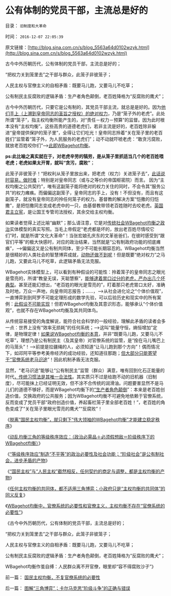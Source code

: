 # 公有体制的党员干部，主流总是好的

目录： `旧制度和大革命` 

时间： `2016-12-07 22:05:39` 

原文链接：[http://blog.sina.com.cn/s/blog_5563a64d0102wzyk.html](http://blog.sina.com.cn/s/blog_5563a64d0102wzyk.html)

古今中外历朝历代，公有体制的党员干部，主流总是好的；

“把权力关到笼里去”之干部与群众，此笼子非彼笼子；

人民主权与官僚主义的自相矛盾：既要马儿跑，又要马儿不吃草；

公有制民主反腐败的逻辑矛盾：生产者角色颠倒，老百姓降格为“反腐败的鹰犬”；

古今中外历朝历代，只要它是公有制的，其党员干部主流，就总是是好的。因为[他们手上（上溯到皇帝同志的圣旨之授权）的绝对权力](../../../2012/10/23/“人民主权论”与“极权”君权神授”,可完全统一.md)，乃是“笼子外的老虎”。此处所谓“笼子”，指主权均衡所能产生的，对“责任－权力－预算”的监督。因为此时根本没有“主权均衡”。这些高贵的道德老虎们，若非主流是好的，老百姓除非躲进“皇帝提供保护的笼子里”，全得让它们吃光！皇帝同志拎着“关在笼子里的老百姓们”监管着“笼子外，为人民服务的老虎们”；动不动就吓唬老虎：“敢贪污腐败，就放老百姓咬你们”——>[此即WBagehot均衡](../../../2016/12/1/WBagehot均衡是公有制共同体，唯一的稳定形态.md)。

**ps:此比喻之真实就在于，对老虎辛劳的犒劳，是从笼子里抓适当几个的老百姓喂老虎；老虎如果太开胃，就叫“贪污，腐败”**；

此笼子非彼笼子！“把权利从笼子里放出来，把老虎（权力）关进笼子去”，[此话说时容易，做时难](../../../2013/6/1/社会进化论解译“把权力关进笼子，把权利放出来”.md)；特别是对皇帝同志（或与之等价的帝国枢密院）而言。
因为“主权均衡之公共契约”，唯有这副笼子能将绝对的权力关住的同时，不会令其“服务公共”的权力瘫痪。而偏偏这副笼子，皇帝同志的手上，没有！不但没有，而且有这副笼子，就没有皇帝同志的拎任何笼子的权力。基督教的解决方案“恺撒的归恺撒”，是把恺撒同志变成老虎中的一只，由基督教带领老百姓随时去咬老虎。[英国君主立宪](http://darthvad.blog.sohu.com/189378079.html)，是让国王专管司法授权，其余交给主权均衡。

如果读者觉得上述比喻“幽默”；那么请注意，它是对[传统社会WBagehot均衡之政治](../../../2016/8/26/民粹反资本主义的心态：恐惧“钢穴传统秩序的均衡被破坏”.md)实体模型的真实写照。当毛上帝假定“老虎都是坏的，放出老百姓尽情咬它们”时，就是所谓“文化大革命”！当张宏娘孔庆东的文革爸爸们，在彼时感受到“跟官们平等”的极大快感时，对应的政治结果，当然就是“公有制政府功能的彻底瘫痪”，——>偏偏这又是公有制共同体，至少不可能长期容忍的。WBagehot均衡当然是很精妙的人类社会的智慧博弈成就，[动物还做不到呢](../../../2014/5/29/“国家为什么不管”的合理性和传统的概念模糊.md)！但是既要“绝对权力”之马儿跑，又要此马儿不吃草，此逻辑矛盾无法克服。

WBagehot实体模型上，可以看到有种假设的可能性：拎着笼子的皇帝同志之眼光是雪亮的，所谓“教皇无误，天聪慧察”，[能够逮着胃口过分的老虎，严办出几个坏典型](../../../2013/2/20/反腐败寄望于法家暴政，法家暴政却不可能反腐败；.md)。甚至还能幻想出，“老百姓的眼光是雪亮的”，盯着那只老虎胃口太好，准确及时地，万众一声地，向皇帝同志报告；……，——>从社会进化论之“个体价值观”，一直博弈到到阿罗不可能定理形成的数学先验，可以后验历史和现实中的所有案例：[此假设不可能实现](../../../2013/3/9/反腐败是想当然的“开源，节流”，终将退化为黄宗羲定律.md)！但若WBagehot均衡及其意识形态，能够承认“个体价值观”，也就不存在WBagehot均衡及其共同体鸟。

从传统容易接受的角度解说，能符合社会科学的一般经验，理解此矛盾的读者会多一点：世界上没有“效率无损耗”的任何系统；——>这叫“能量守恒，熵恒增加”定律，是物理定律！[如果说WBagehot均衡的本意](../../../2016/12/2/WBagehot均衡的等级秩序效应，“阶级化社会”的存在必要性.md)，并非“既要马儿跑，又要马儿不吃草”，理想乃是公有制民主（及其皇帝）对官僚系统的监管，是“拴在马儿嘴巴上的马笼头”！——>前提是拉疆绳的人，必须知道“让马儿跑到那个方向”！偶而情况下，如邓阿平等参考美帝经济的成功经验，还知道往那跑；[但大部分只能寄望于“官僚系统老马识途](../../../2016/12/6/WBagehot均衡中，官僚系统的必要性，和官僚主义.md)”！因此机制矛盾无法克服。

显然，“老马识途”能够让“公有制民主”监管（群众）满意，唯有回到化石正能量的时代[，传统习惯法是其唯一合法性](../../../2013/10/11/合法性守恒是法学和政治学的基本定理，及科学和客观.md)。其实质只不过是给跑不动的旧机器（旧制度），尽可能抹上已经证明无效，但不涂不合传统的润滑油。问题要害显然不是马儿们的道德不够好，而是WBagehot均衡下的[“生产者角色颠倒](../../../2009/6/19/计划经济创造财富吗？.md)”：本来是老百姓创造价值，交换政府的公共服务；因为WBagehot均衡不可避免地依赖于官僚系统，反而变成了党员干部“政府创造价值，养起畜栏笼子里全部老百姓！”，老百姓的角色变成了“关在笼子里眼光雪亮的鹰犬”“反腐败”！

《[脱离“国民主权均衡”，就只剩下“伟大领袖的WBagehot均衡”才能建立稳定秩序](../../../2016/12/1/WBagehot均衡是公有制共同体，唯一的稳定形态.md)》

《[动乱均衡三角的等级秩序效应：（政治必需品＋必须假想敌＝阶级秩序下的WBagehot均衡）](../../../2016/12/2/WBagehot均衡的等级秩序效应，“阶级化社会”的存在必要性.md)》

《[“等级秩序效应”制造“不平等”的政治必要性及社会功能；“阶级社会”是公有制社会，进步矛盾的产物](../../../2016/12/3/“等级秩序效应”制造“不平等”的必要性；及“魔鬼动乱定理”.md)》

《[“国民主权”与“人民主权”截然相反，任何契约的商定与调整，都是主权均衡的产物](../../../2016/12/4/国民主权原理有歧义，“国民主权”vs“人民主权”；.md)》

《[任何主权均衡的共同体，都不适用三角博弈；小政府只是“主权均衡的共同体”的同义反复](../../../2016/12/5/小政府只是“主权均衡的共同体”的同义反复；.md)》

《[WBagehot均衡中，官僚系统的必要性和官僚主义，主权均衡不存在“官僚系统的必要性”](../../../2016/12/6/WBagehot均衡中，官僚系统的必要性，和官僚主义.md)》

《古今中外历朝历代，公有体制的党员干部，主流总是好的；

“把权力关到笼里去”之干部与群众，此笼子非彼笼子；

人民主权与官僚主义的自相矛盾：既要马儿跑，又要马儿不吃草；

公有制民主反腐败的逻辑矛盾：生产者角色颠倒，老百姓降格为“反腐败的鹰犬”；

WBagehot均衡作茧自缚：人民群众离不开官僚，眼里却“容不得腐败沙子”》

前一篇： [国民主权均衡，不复官僚系统的必要性](../../../2016/12/9/国民主权均衡，不复官僚系统的必要性.md)

后一篇： [图解“三角博弈”；卡尔马克思“阶级斗争”的正确与错误](../../../2016/12/6/图解“三角博弈”；卡尔马克思“阶级斗争”的正确与错误.md)

